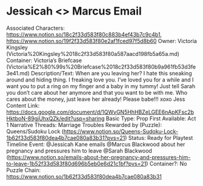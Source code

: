 # Jessicah <> Marcus Email

Associated Characters: https://www.notion.so/18c2f33d583f80c883b4ef43b7c9c4b1, https://www.notion.so/19f2f33d583f80e2af1fced97f5d8b60
Owner: Victoria Kingsley (Victoria%20Kingsley%2018c2f33d583f80a587aacd198fb5a65a.md)
Container: Victoria’s Briefcase (Victoria%E2%80%99s%20Briefcase%2018c2f33d583f80b9a961fb53d3fe3e41.md)
Description/Text: When are you leaving her? I hate this sneaking around and hiding thing. I freaking love you. I’ve loved you for a while and I want you to put a ring on my finger and a baby in my tummy! Just tell Sarah you don’t care about her anymore and that you want to be with me. Who cares about the money, just leave her already! Please babe!!!
xoxo Jess
Content Link: https://docs.google.com/document/d/1QWvGN5HhHBZeLGEE6nApKFsc2bHktboN-89gjUhxQZk/edit?usp=sharing
Basic Type: Prop
First Available: Act 1
Narrative Threads: Marriage Troubles
Rewarded by (Puzzle): Queens/Sudoku Lock (https://www.notion.so/Queens-Sudoku-Lock-1b62f33d583f80dea4b7cae080a83b31?pvs=21)
Status: Ready for Playtest
Timeline Event: @Jessicah Kane emails @Marcus Blackwood about her pregnancy and pressures him to leave @Sarah Blackwood  (https://www.notion.so/emails-about-her-pregnancy-and-pressures-him-to-leave-1b52f33d583f80d696b5eb0e6d21c1bf?pvs=21)
Container?: No
Puzzle Chain: https://www.notion.so/1b62f33d583f80dea4b7cae080a83b31